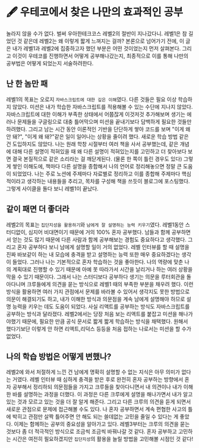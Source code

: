# 🖋 우테코에서 찾은 나만의 효과적인 공부

놀라지 않을 수가 없다. 벌써 우아한테크코스 레벨2의 절반이 지나갔다니. 레벨1은 참 길었던 것 같은데 레벨2는 왜 이렇게 짧게 느껴지는 걸까? 본론으로 넘어가기 전에, 이 글은 내가 레벨1과 레벨2에 집중하고자 했던 부분은 어떤 것이었는지 먼저 살펴본다. 그리고 이것이 우테코를 진행하면서 어떻게 공부해나갔는지, 최종적으로 이를 통해 나만의 공부법은 어떻게 되었는지 서술하려한다.

## 난 한 놈만 패

레벨1의 목표는 오로지 `자바스크립트에 대한 깊은 이해`였다. 다른 것들은 필요 이상 학습하지 않았다.
미션은 내가 학습한 자바스크립트를 적용해볼 수 있는 수단에 지나지 않았다. 자바스크립트에 대한 이해가 부족한 상태에서 어쭙잖게 이것저것 추가해보며 생기는 에러나 문제들을 구글링으로 대충 틀어막으며 미션을 끝내기보다 담백하게 필요한 것들만 하려했다. 그리고 남는 시간 동안 이론적인 기반을 단단하게 쌓아 코드를 보며 "이게 왜 안 돼?", "이게 왜 돼?"같은 일이 일어나는 상황을 줄이려 했다.
새로운 학습 방법 같은 건 도입하지도 않았다. 나는 원래 학창 시절부터 여러 책을 사서 공부했는데, 같은 개념에 대해 다른 설명이 적혀있을 때 왜 다른 설명이 적혀있는지를 고민하고 더 찾아보다 보면 결국 본질적으로 같은 소리라는 걸 깨닫게된다. (물론 한 쪽이 틀린 경우도 있다) 그렇게 쌓인 이해도에, 책마다 다른 설명을 종합해서 나의 언어로 정리해놓으면 정말 큰 도움이 되었었다. 나는 주로 노션에 주제마다 자료별로 정리하고 이를 종합해 주제마다 핵심적이라고 생각하는 내용들을 추리고, 목차를 구성해 책을 쓰듯이 블로그에 포스팅했다. 그렇게 사이클을 돌다 보니 레벨1이 끝났다.

## 같이 패면 더 좋더라

레벨2의 목표는 `집단지성을 활용하기`와 `남에게 잘 설명하는 능력 키우기`였다. 레벨1동안 스터디없이, 심지어 비대면이기 때문에 거의 100% 혼자 공부했다. 남들과 함께 공부하면서 얻는 것도 많기 때문에 다른 사람과 함께 공부해보는 경험도 중요하다고 생각했다. 그리고 혼자 공부하다 보니 남에게 설명할 일이 거의 없었다. 레벨 인터뷰를 할 때 설명을 진짜 바보같이 하는 내 모습에 충격을 받고 설명하는 능력 또한 매우 중요하겠다는 생각이 들었다.
그러나 나는 기본적으로 혼자 학습하는 것을 좋아한다. 나의 역량에 맞춘 나의 계획대로 진행할 수 있기 때문에 아예 못 따라가서 시간을 날리거나 하는 여러 상황을 막을 수 있기 때문이다. 그래서 나는 스터디보다 공부하다 생기는 의문을 루터회관을 돌아다니며 크루들에게 의견을 묻는 방식으로 레벨1 때의 부족한 부분을 채우려 했다. 이런 방식을 활용하면 여러 가지 관점에서 문제를 바라볼 수 있어서 생각지도 못한 방법으로 의문이 해결되기도 하고, 내가 이해한 방식과 의문점을 계속 남에게 설명해야 하므로 설명 능력을 키우는 데도 도움이 되었다. 사실 리액트를 공부하는 방식도 자바스크립트를 공부하는 방식과 달라졌다. 레벨2에서는 당장 처음 보는 리액트를 붙잡고 미션을 해나가야했기 때문에, 필요한 만큼 공식 문서로 짧게 짧게 학습하는 방식을 채택했다. 원해서 했다기보단 이렇게 안 하면 리액트,리덕스 등등을 처음 접하는 나로서는 미션을 할 수가 없었다.

## 나의 학습 방법은 어떻게 변했나?

레벨2에 와서 처절하게 느낀 건 남에게 명확히 설명할 수 없는 지식은 아무 의미가 없다는 거였다. 레벨 인터뷰 때 심하게 충격을 받은 후로 완전히 혼자 공부하는 방향에서 혼자 공부해서 정리하되 의문점들을 가지고 크루들을 찾아다니면서 내 의견이나 내가 이해한 바를 설명하는 과정을 더했다. 이 과정은 다른 크루에게 설명을 해나가면서 내가 알고 있는 것과 모르고 있는 것을 더 잘 알게 해준다. 그리고 다른 크루의 의견을 듣게 되면서 새로운 관점으로 문제에 접근해볼 수도 있다. 나 혼자 공부하면서 계속 편협한 사고의 틀에 박히고 관점만 살짝 틀어주면 안 해도 되는 쓸데없는 고민을 줄일 수 있다는 게 좋았다. 이제는 함께하는 공부의 중요성을 알아가고 있다. 레벨3부터는 크루의 의견을 묻는 것보다 좀 더 적극적인 방식으로 조금씩 조금씩 바꿔나갈 것 같다. 혼자 공부하고 고민하는 시간은 여전히 필요하겠지만 `집단지성`의 활용을 늘릴 방법을 고민해볼 시점인 것 같다!
